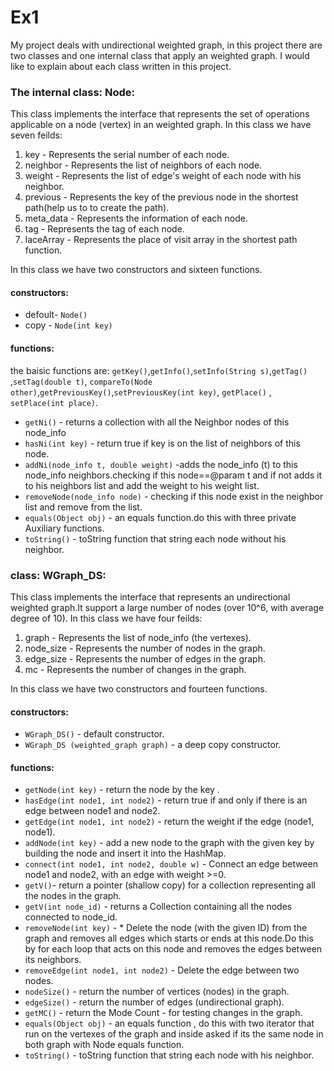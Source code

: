 # Ex1

My project deals with undirectional weighted graph, in this project there are two classes and one internal class that apply an weighted graph. I would like to explain about each class written in this project.

### The internal class: Node:
This class implements the interface that represents the set of operations applicable on a node (vertex) in an weighted graph.
In this class we have seven feilds:
1) key - Represents the serial number of each node.
2) neighbor - Represents the list of neighbors of each node.
3) weight - Represents the list of edge's weight of each node with his neighbor.
4) previous - Represents the key of the previous node in the shortest path(help us to to create the path).
5) meta_data - Represents the information of each node.
6) tag - Represents the tag of each node.
7) laceArray - Represents the place of visit array in the shortest path function.

In this class we have two constructors and sixteen functions.
#### constructors:
* defoult- `Node()`
* copy -  `Node(int key)`

#### functions:
the baisic functions are: `getKey()`,`getInfo()`,`setInfo(String s)`,`getTag()` ,`setTag(double t)`,
`compareTo(Node other)`,`getPreviousKey()`,`setPreviousKey(int key)`, `getPlace()` , `setPlace(int place)`.
* `getNi()` - returns a collection with all the Neighbor nodes of this node_info
* `hasNi(int key)` - return true if key is on the list of neighbors of this node.
* `addNi(node_info t, double weight)` -adds the node_info (t) to this node_info neighbors.checking if this node==@param t and if not adds it to his neighbors list and add the weight to his weight list.
* `removeNode(node_info node)` - checking if this node exist in the neighbor list and remove from the list.
* `equals(Object obj)` - an equals function.do this with three private Auxiliary functions.
* `toString()` - toString function that string each node without his neighbor.

###  class: WGraph_DS:
This class implements the interface that represents an undirectional weighted graph.It support a large number of nodes (over 10^6, with average degree of 10).
In this class we have four feilds:
1) graph - Represents the list of node_info (the vertexes).
2) node_size - Represents the number of nodes in the graph.
3) edge_size - Represents the number of edges in the graph.
4) mc - Represents the number of changes in the graph.

In this class we have two constructors and fourteen functions.
#### constructors:
* `WGraph_DS()` - default constructor.
* `WGraph_DS (weighted_graph graph)` - a deep copy constructor.

#### functions:
* `getNode(int key)` - return the node by the key .
* `hasEdge(int node1, int node2)` - return true if and only if there is an edge between node1 and node2.
* `getEdge(int node1, int node2)` - return the weight if the edge (node1, node1).
* `addNode(int key)` - add a new node to the graph with the given key by building the node and insert it into the HashMap.
* `connect(int node1, int node2, double w)` - Connect an edge between node1 and node2, with an edge with weight >=0.
* `getV()`- return a pointer (shallow copy) for a collection representing all the nodes in the graph.
* `getV(int node_id)` - returns a Collection containing all the nodes connected to node_id.
* `removeNode(int key)` - * Delete the node (with the given ID) from the graph and removes all edges which starts or ends at this node.Do this by for each loop that acts on         this node and removes the edges between its neighbors.
* `removeEdge(int node1, int node2)` - Delete the edge between two nodes.
* `nodeSize()` - return the number of vertices (nodes) in the graph.
* `edgeSize()` - return the number of edges (undirectional graph).
* `getMC()` - return the Mode Count - for testing changes in the graph.
* `equals(Object obj)` - an equals function , do this with two iterator that run on the vertexes of the graph and inside asked if its the same node in both graph with Node          equals function.
* `toString()` - toString function that string each node with his neighbor.
